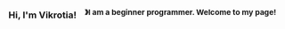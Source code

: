 ### Hi, I'm Vikrotia! &nbsp;&nbsp;<sup> &#12299;I am a beginner programmer. Welcome to my page!</sup>

